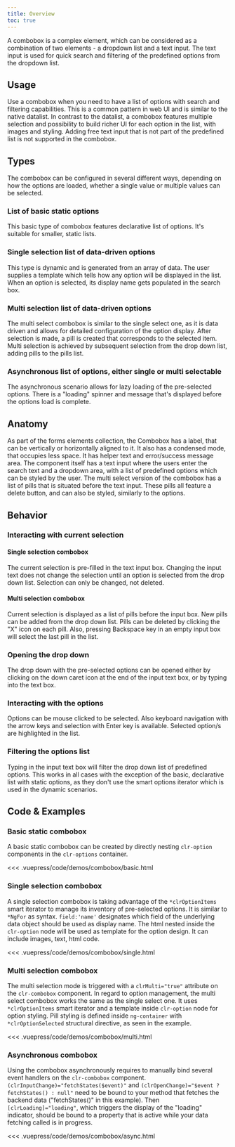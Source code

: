 ```yaml
---
title: Overview
toc: true
---
```


A combobox is a complex element, which can be considered as a combination of two elements - a dropdown list and a text input. The text input is used for quick search and filtering of the predefined options from the dropdown list.

## Usage

Use a combobox when you need to have a list of options with search and filtering capabilities. This is a common pattern in web UI and is similar to the native datalist. In contrast to the datalist, a combobox features multiple selection and possibility to build richer UI for each option in the list, with images and styling. Adding free text input that is not part of the predefined list is not supported in the combobox.

## Types

The combobox can be configured in several different ways, depending on how the options are loaded, whether a single value or multiple values can be selected.

### List of basic static options

<div class="clr-row">
<div class="clr-col">
<p>
This basic type of combobox features declarative list of options. It's suitable for smaller, static lists.
</p>
</div>
<div class="clr-col">
<DocInset>
<ClrImage title="Basic Combobox" src="/images/angular-components/combobox/combobox-simple.png" />
</DocInset>
</div>
</div>

### Single selection list of data-driven options

<div class="clr-row">
<div class="clr-col">
<p>
This type is dynamic and is generated from an array of data. The user supplies a template which tells how any option will be displayed in the list. When an option is selected, its display name gets populated in the search box.
</p>
</div>
<div class="clr-col">
<DocInset>
<ClrImage title="Single Selection Combobox" src="/images/angular-components/combobox/combobox-single.png" />
</DocInset>
</div>
</div>

### Multi selection list of data-driven options

<div class="clr-row">
<div class="clr-col">
<p>
The multi select combobox is similar to the single select one, as it is data driven and allows for detailed configuration of the option display. After selection is made, a pill is created that corresponds to the selected item. Multi selection is achieved by subsequent selection from the drop down list, adding pills to the pills list.
</p>
</div>
<div class="clr-col">
<DocInset>
<ClrImage title="Multi Selection Combobox" src="/images/angular-components/combobox/combobox-multi.png" />
</DocInset>
</div>
</div>

### Asynchronous list of options, either single or multi selectable

<div class="clr-row">
<div class="clr-col">
<p>
The asynchronous scenario allows for lazy loading of the pre-selected options. There is a "loading" spinner and message that's displayed before the options load is complete.
</p>
</div>
<div class="clr-col">
<DocInset>
<ClrImage title="Asynchronous Combobox" src="/images/angular-components/combobox/combobox-async.png" />
</DocInset>
</div>
</div>

## Anatomy

<div class="clr-row">
<div class="clr-col">
<p>
As part of the forms elements collection, the Combobox has a label, that can be vertically or horizontally aligned to it. It also has a condensed mode, that occupies less space.
It has helper text and error/success message area. The component itself has a text input where the users enter the search text and a dropdown area, with a list of predefined options which can be styled by the user. The multi select version of the combobox has a list of pills that is situated before the text input. These pills all feature a delete button, and can also be styled, similarly to the options.
</p>
</div>
<div class="clr-col">
<DocInset>
<ClrImage title="Combobox Anatomy" src="/images/angular-components/combobox/combobox-anatomy.png" />
</DocInset>
</div>
</div>

## Behavior

### Interacting with current selection

#### Single selection combobox

The current selection is pre-filled in the text input box. Changing the input text does not change the selection until an option is selected from the drop down list. Selection can only be changed, not deleted.

#### Multi selection combobox

Current selection is displayed as a list of pills before the input box. New pills can be added from the drop down list. Pills can be deleted by clicking the "X" icon on each pill. Also, pressing Backspace key in an empty input box will select the last pill in the list.

### Opening the drop down

The drop down with the pre-selected options can be opened either by clicking on the down caret icon at the end of the input text box, or by typing into the text box.

### Interacting with the options

Options can be mouse clicked to be selected. Also keyboard navigation with the arrow keys and selection with Enter key is available.
Selected option/s are highlighted in the list.

### Filtering the options list

Typing in the input text box will filter the drop down list of predefined options. This works in all cases with the exception of the basic, declarative list with static options, as they don't use the smart options iterator which is used in the dynamic scenarios.

## Code & Examples

### Basic static combobox

<div class="clr-row">
<div class="clr-col">
<p>
A basic static combobox can be created by directly nesting <code>clr-option</code> components in the <code>clr-options</code> container.
</p>
</div>
<div class="clr-col">
<DocInset>
<ClrImage title="Basic Combobox" src="/images/angular-components/combobox/combobox-simple.png" />
</DocInset>
</div>
</div>

<doc-code>
<<< .vuepress/code/demos/combobox/basic.html
</doc-code>

### Single selection combobox

<div class="clr-row">
<div class="clr-col">
<p>
A single selection combobox is taking advantage of the <code>*clrOptionItems</code> smart iterator to manage its inventory of pre-selected options. It is similar to <code>*NgFor</code> as syntax. <code>field:'name'</code> designates which field of the underlying data object should be used as display name. The html nested inside the <code>clr-option</code> node will be used as template for the option design. It can include images, text, html code.
</p>
</div>
<div class="clr-col">
<DocInset>
<ClrImage title="Single Selection Combobox" src="/images/angular-components/combobox/combobox-single.png" />
</DocInset>
</div>
</div>

<doc-code>
<<< .vuepress/code/demos/combobox/single.html
</doc-code>

### Multi selection combobox

<div class="clr-row">
<div class="clr-col">
<p>
The multi selection mode is triggered with a <code>clrMulti="true"</code> attribute on the <code>clr-combobox</code> component.
In regard to option management, the multi select combobox works the same as the single select one. It uses <code>*clrOptionItems</code> smart iterator and a template inside <code>clr-option</code> node for option styling.
Pill styling is defined inside <code>ng-container</code> with <code>*clrOptionSelected</code> structural directive, as seen in the example.

</p>
</div>
<div class="clr-col">
<DocInset>
<ClrImage title="Single Selection Combobox" src="/images/angular-components/combobox/combobox-multi.png" />
</DocInset>
</div>
</div>

<doc-code>
<<< .vuepress/code/demos/combobox/multi.html
</doc-code>

### Asynchronous combobox

<div class="clr-row">
<div class="clr-col">
<p>
Using the combobox asynchronously requires to manually bind several event handlers on the <code>clr-combobox</code> component.
<code>(clrInputChange)="fetchStates($event)"</code> and <code>(clrOpenChange)="$event ? fetchStates() : null"</code> need to be bound to your method that fetches the backend data ("fetchStates()" in this example). Then <code>[clrLoading]="loading"</code>, which triggers the display of the "loading" indicator, should be bound to a property that is active while your data fetching called is in progress.

</p>
</div>
<div class="clr-col">
<DocInset>
<ClrImage title="Async Combobox" src="/images/angular-components/combobox/combobox-async.png" />
</DocInset>
</div>
</div>

<doc-code>
<<< .vuepress/code/demos/combobox/async.html
</doc-code>
